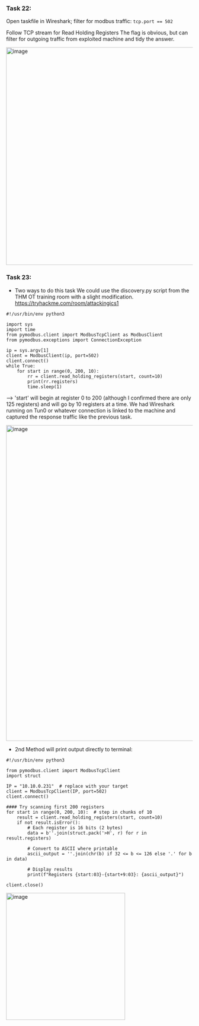 ### Task 22:
Open taskfile in Wireshark; filter for modbus traffic:
`tcp.port == 502`

Follow TCP stream for Read Holding Registers
The flag is obvious, but can filter for outgoing traffic from exploited machine and tidy the answer.

<img width="1730" height="586" alt="image" src="https://github.com/user-attachments/assets/297acb11-02aa-42ec-9476-acae5ad70dd0" />

### Task 23:
+ Two ways to do this task
We could use the discovery.py script from the THM OT training room with a slight modification.
https://tryhackme.com/room/attackingics1

``` 
#!/usr/bin/env python3

import sys
import time
from pymodbus.client import ModbusTcpClient as ModbusClient
from pymodbus.exceptions import ConnectionException

ip = sys.argv[1]
client = ModbusClient(ip, port=502)
client.connect()
while True:
    for start in range(0, 200, 10):
        rr = client.read_holding_registers(start, count=10)
        print(rr.registers)
        time.sleep(1)
```
--> 'start' will begin at register 0 to 200 (although I confirmed there are only 125 registers) and will go by 10 registers at a time. We had Wireshark running on Tun0 or whatever connection is linked to the machine and captured the response traffic like the previous task.

<img width="1751" height="850" alt="image" src="https://github.com/user-attachments/assets/726eaccb-9f4d-4d20-8473-074a0f0f2251" />

+ 2nd Method will print output directly to terminal:
```
#!/usr/bin/env python3

from pymodbus.client import ModbusTcpClient
import struct

IP = "10.10.0.231"  # replace with your target
client = ModbusTcpClient(IP, port=502)
client.connect()

#### Try scanning first 200 registers
for start in range(0, 200, 10):  # step in chunks of 10
    result = client.read_holding_registers(start, count=10)
    if not result.isError():
        # Each register is 16 bits (2 bytes)
        data = b''.join(struct.pack('>H', r) for r in result.registers)

        # Convert to ASCII where printable
        ascii_output = ''.join(chr(b) if 32 <= b <= 126 else '.' for b in data)

        # Display results
        print(f"Registers {start:03}-{start+9:03}: {ascii_output}")

client.close()
```

<img width="321" height="342" alt="image" src="https://github.com/user-attachments/assets/1e957cca-b654-4c7e-b6e3-e48a0df3d50c" />
